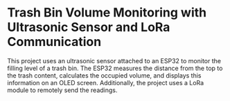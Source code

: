 # Trash Bin Volume Monitoring with Ultrasonic Sensor and LoRa Communication
This project uses an ultrasonic sensor attached to an ESP32 to monitor the filling level of a trash bin. The ESP32 measures the distance from the top to the trash content, calculates the occupied volume, and displays this information on an OLED screen. Additionally, the project uses a LoRa module to remotely send the readings.
